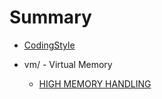 # Summary

* [CodingStyle](CodingStyle.md)

* vm/ - Virtual Memory

    * [HIGH MEMORY HANDLING](vm/highmem.md)
